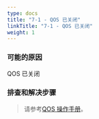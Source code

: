 ```yaml
---
type: docs
title: "7-1 - QOS 已关闭"
linkTitle: "7-1 - QOS 已关闭"
weight: 1
---
```


### 可能的原因

QOS 已关闭

### 排查和解决步骤


> 请参考[QOS 操作手册](/zh-cn/docs3-v2/java-sdk/reference-manual/qos/)。
